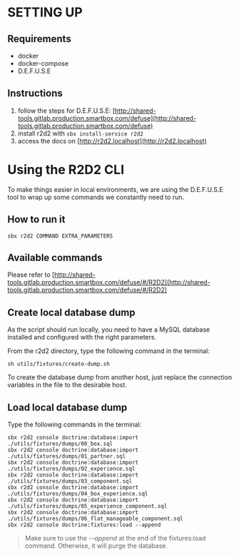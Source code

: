 # SETTING UP

## Requirements
- docker
- docker-compose
- D.E.F.U.S.E

## Instructions
1. follow the steps for D.E.F.U.S.E: [http://shared-tools.gitlab.production.smartbox.com/defuse](http://shared-tools.gitlab.production.smartbox.com/defuse)
2. install r2d2 with `sbx install-service r2d2`
3. access the docs on [http://r2d2.localhost](http://r2d2.localhost)

# Using the R2D2 CLI
To make things easier in local environments, we are using the D.E.F.U.S.E tool to wrap up some commands we constantly need to run.

## How to run it
```shell script
sbx r2d2 COMMAND EXTRA_PARAMETERS
```

## Available commands  

Please refer to [http://shared-tools.gitlab.production.smartbox.com/defuse/#/R2D2](http://shared-tools.gitlab.production.smartbox.com/defuse/#/R2D2)

## Create local database dump

As the script should run locally, you need to have a MySQL database installed and configured with the right parameters.

From the r2d2 directory, type the following command in the terminal:

```shell script
sh utils/fixtures/create-dump.sh
```

To create the database dump from another host, just replace the connection variables in the file to the desirable host. 

## Load local database dump

Type the following commands in the terminal:

```shell script
sbx r2d2 console doctrine:database:import ./utils/fixtures/dumps/00_box.sql
sbx r2d2 console doctrine:database:import ./utils/fixtures/dumps/01_partner.sql
sbx r2d2 console doctrine:database:import ./utils/fixtures/dumps/02_experience.sql
sbx r2d2 console doctrine:database:import ./utils/fixtures/dumps/03_component.sql
sbx r2d2 console doctrine:database:import ./utils/fixtures/dumps/04_box_experience.sql
sbx r2d2 console doctrine:database:import ./utils/fixtures/dumps/05_experience_component.sql
sbx r2d2 console doctrine:database:import ./utils/fixtures/dumps/06_flat_manageable_component.sql
sbx r2d2 console doctrine:fixtures:load --append
```
    
> Make sure to use the _--append_ at the end of the fixtures:load command. Otherwise, it will purge the database.
 